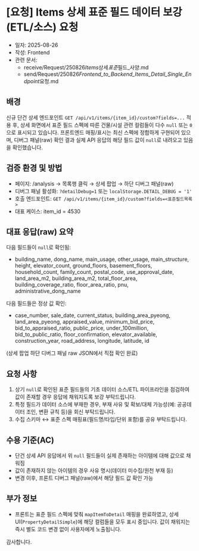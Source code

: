   # [요청] Items 상세 표준 필드 데이터 보강(ETL/소스) 요청

- 일자: 2025-08-26
- 작성: Frontend
- 관련 문서:
  - receive/Request/250826*Items*상세*표준*필드\_사양.md
  - send/Request/250826*Frontend_to_Backend_Items_Detail_Single_Endpoint*요청.md

## 배경

신규 단건 상세 엔드포인트 `GET /api/v1/items/{item_id}/custom?fields=...` 적용 후, 상세 화면에서 표준 필드 스펙에 따른 건물/시설 관련 컬럼들이 다수 `null` 또는 `0`으로 표시되고 있습니다. 프론트엔드 매핑/표시는 최신 스펙에 정합하게 구현되어 있으며, 디버그 패널(raw) 확인 결과 실제 API 응답의 해당 필드 값이 `null`로 내려오고 있음을 확인했습니다.

## 검증 환경 및 방법

- 페이지: /analysis → 목록행 클릭 → 상세 팝업 → 하단 디버그 패널(raw)
- 디버그 패널 활성화: `?detailDebug=1` 또는 `localStorage.DETAIL_DEBUG = '1'`
- 호출 엔드포인트: `GET /api/v1/items/{item_id}/custom?fields=<표준필드목록>`
- 대표 케이스: item_id = 4530

## 대표 응답(raw) 요약

다음 필드들이 `null`로 확인됨:

- building_name, dong_name, main_usage, other_usage, main_structure, height, elevator_count,
  ground_floors, basement_floors, household_count, family_count, postal_code, use_approval_date,
  land_area_m2, building_area_m2, total_floor_area, building_coverage_ratio, floor_area_ratio,
  pnu, administrative_dong_name

다음 필드들은 정상 값 확인:

- case_number, sale_date, current_status, building_area_pyeong, land_area_pyeong,
  appraised_value, minimum_bid_price, bid_to_appraised_ratio, public_price, under_100million,
  bid_to_public_ratio, floor_confirmation, elevator_available, construction_year,
  road_address, longitude, latitude, id

(상세 팝업 하단 디버그 패널 raw JSON에서 직접 확인 완료)

## 요청 사항

1. 상기 `null`로 확인된 표준 필드들의 기초 데이터 소스/ETL 파이프라인을 점검하여 값이 존재할 경우 응답에 채워지도록 보강 부탁드립니다.
2. 특정 필드가 데이터 소스에 부재한 경우, 부재 사유 및 확보/대체 가능성(예: 공공데이터 조인, 변환 규칙 등)을 회신 부탁드립니다.
3. 수집 스키마 ↔ 표준 스펙 매핑표(필드명/타입/단위 포함)를 공유 부탁드립니다.

## 수용 기준(AC)

- 단건 상세 API 응답에서 위 `null` 필드들이 실제 존재하는 아이템에 대해 값으로 채워짐
- 값이 존재하지 않는 아이템의 경우 사유 명시(데이터 미수집/원천 부재 등)
- 변경 이후, 프론트 디버그 패널(raw)에서 해당 필드 값 확인 가능

## 부가 정보

- 프론트는 표준 필드 스펙에 맞춰 `mapItemToDetail` 매핑을 완료하였고, 상세 UI(`PropertyDetailSimple`)에 해당 컬럼들을 모두 표시 중입니다. 값이 채워지는 즉시 별도 코드 변경 없이 사용자에게 노출됩니다.

감사합니다.
